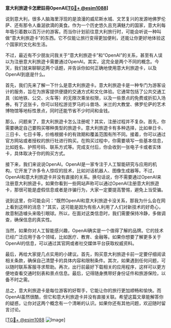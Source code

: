 **意大利旅遊卡怎麽註冊OpenAI[[TG💪+ @esim1088](https://t.me/s/esim1088)]**

说到意大利，很多人脑海里浮现的是浪漫的威尼斯水城、文艺复兴的发源地佛罗伦萨、还有那令人垂涎欲滴的美食。作为一个历史悠久且充满魅力的国家，意大利每年吸引着数以百万计的游客。而当你计划前往意大利旅行时，可能会听说一种叫做“意大利旅遊卡”的东西。它不仅能让旅行变得更加便利，还能让你更好地体验这个国家的文化和生活。

不过，最近有不少朋友问我关于“意大利旅遊卡”和“OpenAI”的关系，甚至有人误以为注册意大利旅遊卡需要通过OpenAI。其实，这完全是两个不同的概念。今天，我们就来聊聊这两个话题，并告诉你如何正确地使用意大利旅遊卡，以及OpenAI到底是什么。

首先，我们先来了解一下什么是意大利旅遊卡。意大利旅遊卡是一种专门为游客设计的服务，旨在为旅客提供便捷的交通方式和文化体验。它通常包括了公共交通工具（如地铁、公交、火车等）的无限次乘坐权限，以及一些景点的免费或折扣入场券。有了这张卡，你可以轻松游览罗马的斗兽场、米兰的大教堂、佛罗伦萨的艺术博物馆等地标性景点，同时还能节省不少时间和金钱。

那么，问题来了，意大利旅遊卡怎么注册呢？其实，注册过程并不复杂。首先，你需要确定自己要购买哪种类型的旅遊卡。意大利旅遊卡有多种选择，比如单日卡、三日卡、七日卡等，价格根据卡的有效期和覆盖范围有所不同。接着，你可以通过官方网站或者授权的旅行社进行购买。在购买过程中，你需要填写一些基本信息，比如姓名、护照号码、联系方式等。完成支付后，你会收到一张电子卡或者实体卡，具体取决于你的购买方式。

接下来，我们来说说OpenAI。OpenAI是一家专注于人工智能研究与应用的机构，它开发了许多令人惊叹的技术，比如对话机器人、图像生成器等。不过，OpenAI和意大利旅遊卡并没有直接的关系。换句话说，你不需要通过OpenAI来注册意大利旅遊卡。如果你看到一些网站声称可以通过OpenAI注册意大利旅遊卡，那很可能是虚假信息或者是诈骗行为，大家一定要提高警惕，避免上当受骗。

说到这里，你可能会问：“既然OpenAI和意大利旅遊卡没关系，那我为什么会在网上看到这样的消息？”其实，这可能是因为有些人利用了人们对新技术的好奇心，故意制造噱头来吸引眼球。所以，在面对这类信息时，我们需要保持冷静，多做调查，确保信息的真实性。

当然，如果你对人工智能感兴趣，OpenAI确实是一个值得了解的品牌。它的技术已经广泛应用于各个领域，比如医疗、教育、金融等。如果你想要了解更多关于OpenAI的信息，可以通过其官网或者社交媒体平台获取权威资料。

最后，再给大家提几点实用的小建议。首先，购买意大利旅遊卡前一定要仔细阅读相关条款，确保自己清楚卡的具体内容和限制条件。其次，如果遇到任何问题，可以随时联系客服寻求帮助。再次，出行前最好下载相关的应用程序，这样可以更方便地查看交通时刻表和景点信息。最后，记得随身携带好身份证件和旅游保险，以备不时之需。

总之，意大利旅遊卡是每位游客的好帮手，它能让你的旅行更加顺畅和愉快。而OpenAI虽然很酷，但它和意大利旅遊卡并没有直接关联。希望这篇文章能解答你的疑惑，让你对这两个概念有一个清晰的认识。如果你还有其他问题，欢迎随时留言讨论。

[[TG💪+ @esim1088](https://t.me/s/esim1088) ![Image](https://i.postimg.cc/4NQfJmqS/Snipaste-2025-05-13-00-14-12.png)]